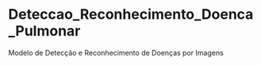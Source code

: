 # Deteccao_Reconhecimento_Doenca_Pulmonar
Modelo de Detecção e Reconhecimento de Doenças por Imagens
